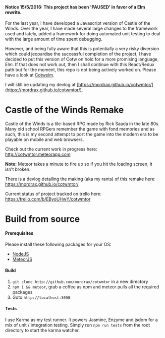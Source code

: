 #### Notice 15/5/2016: This project has been 'PAUSED' in favor of a Elm rewrite. ####

For the last year, I have developed a Javascript version of Castle of the Winds. Over the year, I have made several large changes to the framework used and lately, added a framework for doing automated unit testing to deal with the large amount of time spent debugging.

However, and being fully aware that this is potentially a very risky diversion which could jeopardise the successful completion of the project, I have decided to put this version of Cotw on hold for a more promising language, Elm. If that does not work out, then I shall continue with this React/Redux path but for the moment, this repo is not being actively worked on. Please have a look at [Cotwelm](https://github.com/mordrax/cotwelm).

I will still be updating my devlog at [https://mordrax.github.io/cotwmtor/](https://mordrax.github.io/cotwmtor/).

# Castle of the Winds Remake #
Castle of the Winds is a tile-based RPG made by Rick Saada in the late 80s. Many old school RPGers remember the game with fond memories and as such, this is my second attempt to port the game into the modern era to be playable on mobile and web browsers.

Check out the current work in progress here: http://cotwmtor.meteorapp.com

**Note:** Meteor takes a minute to fire up so if you hit the loading screen, it isn't broken.

There is a devlog detailing the making (aka my rants) of this remake here: https://mordrax.github.io/cotwmtor/

Current status of project tracked on trello here: https://trello.com/b/EByoUHwY/cotwmtor

# Build from source #

#### Prerequisites ####
Please install these following packages for your OS:
- [NodeJS](https://nodejs.org/en/)
- [MeteorJS](https://www.meteor.com/install)

#### Build ####
1. `git clone http://github.com/mordrax/cotwmtor` in a new directory
2. `npm i && meteor`, grab a coffee as npm and meteor pulls all the required packages
3. Goto `http://localhost:3000`

#### Tests ####
I use Karma as my test runner. It powers Jasmine, Enzyme and jsdom for a mix of unit / integration testing.
Simply run `npm run tests` from the root directory to start the karma watcher.

